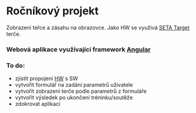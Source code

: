 # Ročníkový projekt
  Zobrazení teřce a zásahu na obrazovce. Jako HW se využivá [SETA Target](https://www.seta-online.com/en-gb) terče.
### Webová aplikace využívající framework [Angular](https://angular.io/)

### To do:
  - zjistit propojení [HW](https://web.dev/serial/) s SW
  - vytvořit formulář na zadání parametrů uživatele
  - vytvořit zobrazení terče podle parametrů z formuláře
  - vytvořit výsledek po ukončení tréninku/soutěže
  - zdokrovat aplikaci
